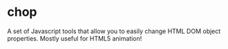 # chop
A set of Javascript tools that allow you to easily change HTML DOM object properties. Mostly useful for HTML5 animation!
